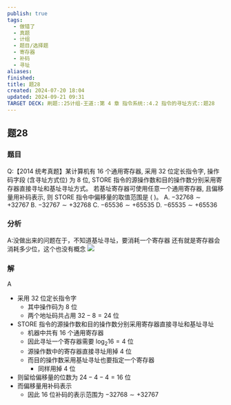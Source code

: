 ```yaml
---
publish: true
tags:
  - 做错了
  - 真题
  - 计组
  - 题目/选择题
  - 寄存器
  - 补码
  - 寻址
aliases: 
finished: 
title: 题28
created: 2024-07-20 18:04
updated: 2024-09-21 09:31
TARGET DECK: 刷题::25计组-王道::第 4 章 指令系统::4.2 指令的寻址方式::题28
---
```

## 题28
### 题目
Q:【2014 统考真题】某计算机有 16 个通用寄存器, 采用 32 位定长指令字, 操作码字段 (含寻址方式位) 为 8 位, STORE 指令的源操作数和目的操作数分别采用寄存器直接寻址和基址寻址方式。
若基址寄存器可使用任意一个通用寄存器, 且偏移量用补码表示, 则 STORE 指令中偏移量的取值范围是 ( )。
A. $- {32768} \sim + {32767}$ 
B. $- {32767} \sim + {32768}$
C. $- {65536} \sim + {65535}$ 
D. $- {65535} \sim + {65536}$
### 分析
A:没做出来的问题在于，不知道基址寻址，要消耗一个寄存器
还有就是寄存器会消耗多少位，这个也没有概念
![](https://img.hwenyi.live/202409211729832.webp)
### 解
A
- 采用 32 位定长指令字
    - 其中操作码为 8 位
    - 两个地址码共占用 ${32} - 8 = {24}$ 位
- STORE 指令的源操作数和目的操作数分别采用寄存器直接寻址和基址寻址
    - 机器中共有 16 个通用寄存器
    - 因此寻址一个寄存器需要 ${\log }_{2}{16} = 4$ 位
    - 源操作数中的寄存器直接寻址用掉 4 位
    - 而目的操作数采用基址寻址也要指定一个寄存器
        - 同样用掉 4 位
- 则留给偏移量的位数为 ${24} - 4 - 4 = {16}$ 位
- 而偏移量用补码表示
    - 因此 16 位补码的表示范围为 $- {32768} \sim   + {32767}$ 


